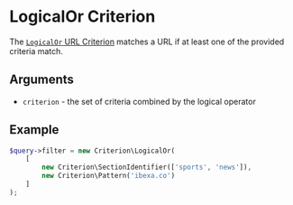 # LogicalOr Criterion

The [`LogicalOr` URL Criterion](https://github.com/ezsystems/ezplatform-kernel/blob/v1.0.0/eZ/Publish/API/Repository/Values/URL/Query/Criterion/LogicalOr.php)
matches a URL if at least one of the provided criteria match.

## Arguments

- `criterion` - the set of criteria combined by the logical operator

## Example

``` php
$query->filter = new Criterion\LogicalOr(
    [
        new Criterion\SectionIdentifier(['sports', 'news']),
        new Criterion\Pattern('ibexa.co')
    ]
);
```
